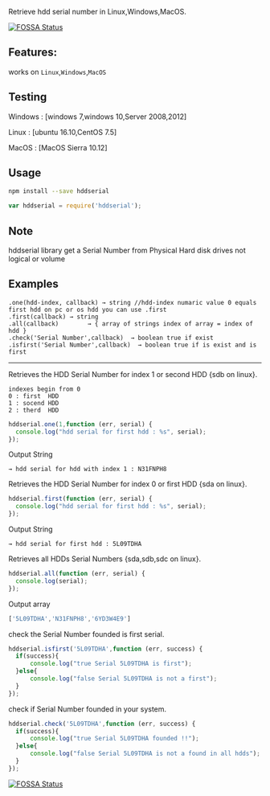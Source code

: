 Retrieve hdd serial number in Linux,Windows,MacOS.

[![FOSSA Status](https://app.fossa.io/api/projects/git%2Bgithub.com%2Fihabhamad%2Fnode-hddserial.svg?type=shield)](https://app.fossa.io/projects/git%2Bgithub.com%2Fihabhamad%2Fnode-hddserial?ref=badge_shield)


**Features:**
-----
works on `Linux`,`Windows`,`MacOS`

Testing
-----
Windows : [windows 7,windows 10,Server 2008,2012]

Linux   : [ubuntu 16.10,CentOS 7.5]

MacOS   : [MacOS Sierra 10.12]

Usage
-----

```BASH
npm install --save hddserial
```

```JavaScript
var hddserial = require('hddserial');
```
Note
--------------
hddserial library get a Serial Number from Physical Hard disk drives not logical or volume 
    
Examples
--------------
     
    .one(hdd-index, callback) → string //hdd-index numaric value 0 equals first hdd on pc or os hdd you can use .first
    .first(callback) → string  
    .all(callback)        → { array of strings index of array = index of hdd }
    .check('Serial Number',callback)  → boolean true if exist
    .isfirst('Serial Number',callback)  → boolean true if is exist and is first

---
Retrieves the HDD Serial Number for index 1 or second HDD {sdb on linux}.

```
indexes begin from 0
0 : first  HDD
1 : socend HDD
2 : therd  HDD
```
```JavaScript
hddserial.one(1,function (err, serial) {
  console.log("hdd serial for first hdd : %s", serial);  
});
```
Output String
```
→ hdd serial for hdd with index 1 : N31FNPH8
```
Retrieves the HDD Serial Number  for index 0 or first HDD {sda on linux}.
```JavaScript
hddserial.first(function (err, serial) {
  console.log("hdd serial for first hdd : %s", serial);  
});
```
Output String
```
→ hdd serial for first hdd : 5L09TDHA
```
Retrieves all HDDs Serial Numbers {sda,sdb,sdc on linux}.

```JavaScript
hddserial.all(function (err, serial) {
  console.log(serial);
});
```
Output array
```JavaScript
['5L09TDHA','N31FNPH8','6YD3W4E9']
```
check the Serial Number founded is first serial.

```JavaScript
hddserial.isfirst('5L09TDHA',function (err, success) {
  if(success){
      console.log("true Serial 5L09TDHA is first");
  }else{
      console.log("false Serial 5L09TDHA is not a first");
  }
});
```
check if Serial Number founded in your system.
```JavaScript
hddserial.check('5L09TDHA',function (err, success) {
  if(success){
      console.log("true Serial 5L09TDHA founded !!");
  }else{
      console.log("false Serial 5L09TDHA is not a found in all hdds");
  }
});
```

[![FOSSA Status](https://app.fossa.io/api/projects/git%2Bgithub.com%2Fihabhamad%2Fnode-hddserial.svg?type=large)](https://app.fossa.io/projects/git%2Bgithub.com%2Fihabhamad%2Fnode-hddserial?ref=badge_large)